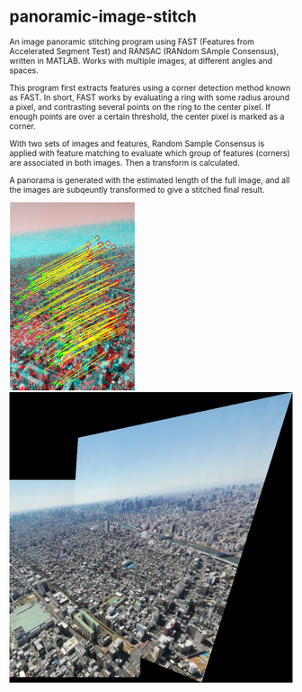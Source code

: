 # panoramic-image-stitch

An image panoramic stitching program using FAST (Features from Accelerated Segment Test) and RANSAC (RANdom SAmple Consensus), written in MATLAB. Works with multiple images, at different angles and spaces.

This program first extracts features using a corner detection method known as FAST. In short, FAST works by evaluating a ring with some radius around a pixel, and contrasting several points on the ring to the center pixel. If enough points are over a certain threshold, the center pixel is marked as a corner.

With two sets of images and features, Random Sample Consensus is applied with feature matching to evaluate which group of features (corners) are associated in both images. Then a transform is calculated. 

A panorama is generated with the estimated length of the full image, and all the images are subqeuntly transformed to give a stitched final result.

![image](match.png)
![image](panorama.png)
